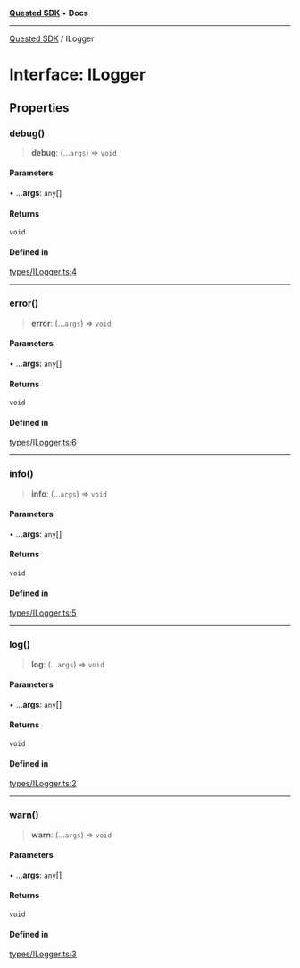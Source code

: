 [**Quested SDK**](../README.md) • **Docs**

***

[Quested SDK](../README.md) / ILogger

# Interface: ILogger

## Properties

### debug()

> **debug**: (...`args`) => `void`

#### Parameters

• ...**args**: `any`[]

#### Returns

`void`

#### Defined in

[types/ILogger.ts:4](https://github.com/Quested-io/QuestedSDK/blob/2e6c04e8f318a3592a251a7c2085060b87b2bc38/src/types/ILogger.ts#L4)

***

### error()

> **error**: (...`args`) => `void`

#### Parameters

• ...**args**: `any`[]

#### Returns

`void`

#### Defined in

[types/ILogger.ts:6](https://github.com/Quested-io/QuestedSDK/blob/2e6c04e8f318a3592a251a7c2085060b87b2bc38/src/types/ILogger.ts#L6)

***

### info()

> **info**: (...`args`) => `void`

#### Parameters

• ...**args**: `any`[]

#### Returns

`void`

#### Defined in

[types/ILogger.ts:5](https://github.com/Quested-io/QuestedSDK/blob/2e6c04e8f318a3592a251a7c2085060b87b2bc38/src/types/ILogger.ts#L5)

***

### log()

> **log**: (...`args`) => `void`

#### Parameters

• ...**args**: `any`[]

#### Returns

`void`

#### Defined in

[types/ILogger.ts:2](https://github.com/Quested-io/QuestedSDK/blob/2e6c04e8f318a3592a251a7c2085060b87b2bc38/src/types/ILogger.ts#L2)

***

### warn()

> **warn**: (...`args`) => `void`

#### Parameters

• ...**args**: `any`[]

#### Returns

`void`

#### Defined in

[types/ILogger.ts:3](https://github.com/Quested-io/QuestedSDK/blob/2e6c04e8f318a3592a251a7c2085060b87b2bc38/src/types/ILogger.ts#L3)
